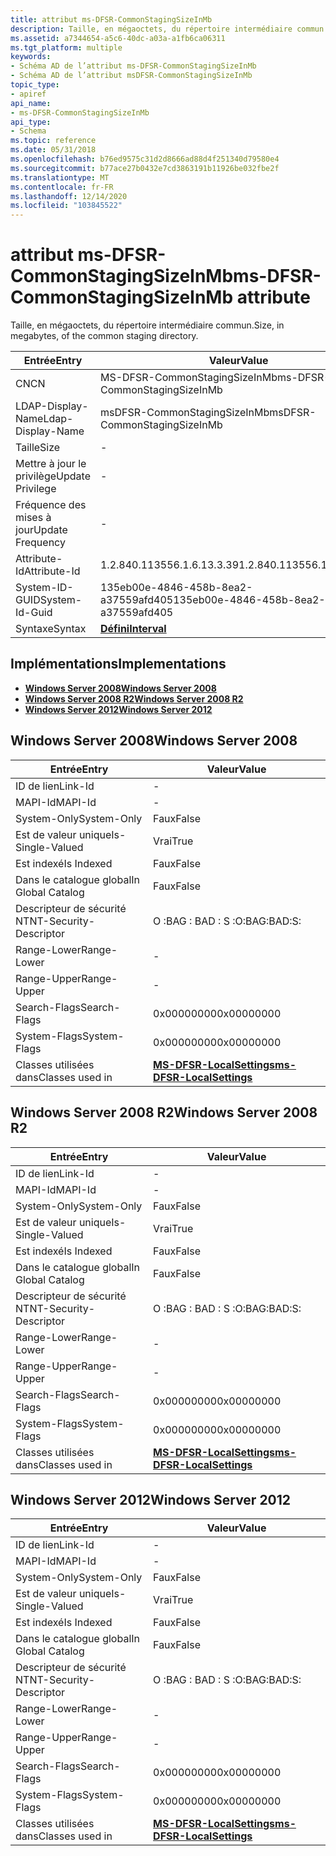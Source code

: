 ```yaml
---
title: attribut ms-DFSR-CommonStagingSizeInMb
description: Taille, en mégaoctets, du répertoire intermédiaire commun.
ms.assetid: a7344654-a5c6-40dc-a03a-a1fb6ca06311
ms.tgt_platform: multiple
keywords:
- Schéma AD de l’attribut ms-DFSR-CommonStagingSizeInMb
- Schéma AD de l’attribut msDFSR-CommonStagingSizeInMb
topic_type:
- apiref
api_name:
- ms-DFSR-CommonStagingSizeInMb
api_type:
- Schema
ms.topic: reference
ms.date: 05/31/2018
ms.openlocfilehash: b76ed9575c31d2d8666ad88d4f251340d79580e4
ms.sourcegitcommit: b77ace27b0432e7cd3863191b11926be032fbe2f
ms.translationtype: MT
ms.contentlocale: fr-FR
ms.lasthandoff: 12/14/2020
ms.locfileid: "103845522"
---
```

# <a name="ms-dfsr-commonstagingsizeinmb-attribute"></a><span data-ttu-id="d4872-105">attribut ms-DFSR-CommonStagingSizeInMb</span><span class="sxs-lookup"><span data-stu-id="d4872-105">ms-DFSR-CommonStagingSizeInMb attribute</span></span>

<span data-ttu-id="d4872-106">Taille, en mégaoctets, du répertoire intermédiaire commun.</span><span class="sxs-lookup"><span data-stu-id="d4872-106">Size, in megabytes, of the common staging directory.</span></span>



| <span data-ttu-id="d4872-107">Entrée</span><span class="sxs-lookup"><span data-stu-id="d4872-107">Entry</span></span> | <span data-ttu-id="d4872-108">Valeur</span><span class="sxs-lookup"><span data-stu-id="d4872-108">Value</span></span> |
|-------------------|--------------------------------------|
| <span data-ttu-id="d4872-109">CN</span><span class="sxs-lookup"><span data-stu-id="d4872-109">CN</span></span>                | <span data-ttu-id="d4872-110">MS-DFSR-CommonStagingSizeInMb</span><span class="sxs-lookup"><span data-stu-id="d4872-110">ms-DFSR-CommonStagingSizeInMb</span></span>        |
| <span data-ttu-id="d4872-111">LDAP-Display-Name</span><span class="sxs-lookup"><span data-stu-id="d4872-111">Ldap-Display-Name</span></span> | <span data-ttu-id="d4872-112">msDFSR-CommonStagingSizeInMb</span><span class="sxs-lookup"><span data-stu-id="d4872-112">msDFSR-CommonStagingSizeInMb</span></span>         |
| <span data-ttu-id="d4872-113">Taille</span><span class="sxs-lookup"><span data-stu-id="d4872-113">Size</span></span>              | \-                                   |
| <span data-ttu-id="d4872-114">Mettre à jour le privilège</span><span class="sxs-lookup"><span data-stu-id="d4872-114">Update Privilege</span></span>  | \-                                   |
| <span data-ttu-id="d4872-115">Fréquence des mises à jour</span><span class="sxs-lookup"><span data-stu-id="d4872-115">Update Frequency</span></span>  | \-                                   |
| <span data-ttu-id="d4872-116">Attribute-Id</span><span class="sxs-lookup"><span data-stu-id="d4872-116">Attribute-Id</span></span>      | <span data-ttu-id="d4872-117">1.2.840.113556.1.6.13.3.39</span><span class="sxs-lookup"><span data-stu-id="d4872-117">1.2.840.113556.1.6.13.3.39</span></span>           |
| <span data-ttu-id="d4872-118">System-ID-GUID</span><span class="sxs-lookup"><span data-stu-id="d4872-118">System-Id-Guid</span></span>    | <span data-ttu-id="d4872-119">135eb00e-4846-458b-8ea2-a37559afd405</span><span class="sxs-lookup"><span data-stu-id="d4872-119">135eb00e-4846-458b-8ea2-a37559afd405</span></span> |
| <span data-ttu-id="d4872-120">Syntaxe</span><span class="sxs-lookup"><span data-stu-id="d4872-120">Syntax</span></span>            | [<span data-ttu-id="d4872-121">**Défini**</span><span class="sxs-lookup"><span data-stu-id="d4872-121">**Interval**</span></span>](s-interval.md)       |



## <a name="implementations"></a><span data-ttu-id="d4872-122">Implémentations</span><span class="sxs-lookup"><span data-stu-id="d4872-122">Implementations</span></span>

-   [<span data-ttu-id="d4872-123">**Windows Server 2008**</span><span class="sxs-lookup"><span data-stu-id="d4872-123">**Windows Server 2008**</span></span>](#windows-server-2008)
-   [<span data-ttu-id="d4872-124">**Windows Server 2008 R2**</span><span class="sxs-lookup"><span data-stu-id="d4872-124">**Windows Server 2008 R2**</span></span>](#windows-server-2008-r2)
-   [<span data-ttu-id="d4872-125">**Windows Server 2012**</span><span class="sxs-lookup"><span data-stu-id="d4872-125">**Windows Server 2012**</span></span>](#windows-server-2012)

## <a name="windows-server-2008"></a><span data-ttu-id="d4872-126">Windows Server 2008</span><span class="sxs-lookup"><span data-stu-id="d4872-126">Windows Server 2008</span></span>



| <span data-ttu-id="d4872-127">Entrée</span><span class="sxs-lookup"><span data-stu-id="d4872-127">Entry</span></span> | <span data-ttu-id="d4872-128">Valeur</span><span class="sxs-lookup"><span data-stu-id="d4872-128">Value</span></span> |
|------------------------|--------------------------------------------------------------------|
| <span data-ttu-id="d4872-129">ID de lien</span><span class="sxs-lookup"><span data-stu-id="d4872-129">Link-Id</span></span>                | \-                                                                 |
| <span data-ttu-id="d4872-130">MAPI-Id</span><span class="sxs-lookup"><span data-stu-id="d4872-130">MAPI-Id</span></span>                | \-                                                                 |
| <span data-ttu-id="d4872-131">System-Only</span><span class="sxs-lookup"><span data-stu-id="d4872-131">System-Only</span></span>            | <span data-ttu-id="d4872-132">Faux</span><span class="sxs-lookup"><span data-stu-id="d4872-132">False</span></span>                                                              |
| <span data-ttu-id="d4872-133">Est de valeur unique</span><span class="sxs-lookup"><span data-stu-id="d4872-133">Is-Single-Valued</span></span>       | <span data-ttu-id="d4872-134">Vrai</span><span class="sxs-lookup"><span data-stu-id="d4872-134">True</span></span>                                                               |
| <span data-ttu-id="d4872-135">Est indexé</span><span class="sxs-lookup"><span data-stu-id="d4872-135">Is Indexed</span></span>             | <span data-ttu-id="d4872-136">Faux</span><span class="sxs-lookup"><span data-stu-id="d4872-136">False</span></span>                                                              |
| <span data-ttu-id="d4872-137">Dans le catalogue global</span><span class="sxs-lookup"><span data-stu-id="d4872-137">In Global Catalog</span></span>      | <span data-ttu-id="d4872-138">Faux</span><span class="sxs-lookup"><span data-stu-id="d4872-138">False</span></span>                                                              |
| <span data-ttu-id="d4872-139">Descripteur de sécurité NT</span><span class="sxs-lookup"><span data-stu-id="d4872-139">NT-Security-Descriptor</span></span> | <span data-ttu-id="d4872-140">O :BAG : BAD : S :</span><span class="sxs-lookup"><span data-stu-id="d4872-140">O:BAG:BAD:S:</span></span>                                                       |
| <span data-ttu-id="d4872-141">Range-Lower</span><span class="sxs-lookup"><span data-stu-id="d4872-141">Range-Lower</span></span>            | \-                                                                 |
| <span data-ttu-id="d4872-142">Range-Upper</span><span class="sxs-lookup"><span data-stu-id="d4872-142">Range-Upper</span></span>            | \-                                                                 |
| <span data-ttu-id="d4872-143">Search-Flags</span><span class="sxs-lookup"><span data-stu-id="d4872-143">Search-Flags</span></span>           | <span data-ttu-id="d4872-144">0x00000000</span><span class="sxs-lookup"><span data-stu-id="d4872-144">0x00000000</span></span>                                                         |
| <span data-ttu-id="d4872-145">System-Flags</span><span class="sxs-lookup"><span data-stu-id="d4872-145">System-Flags</span></span>           | <span data-ttu-id="d4872-146">0x00000000</span><span class="sxs-lookup"><span data-stu-id="d4872-146">0x00000000</span></span>                                                         |
| <span data-ttu-id="d4872-147">Classes utilisées dans</span><span class="sxs-lookup"><span data-stu-id="d4872-147">Classes used in</span></span>        | [<span data-ttu-id="d4872-148">**MS-DFSR-LocalSettings**</span><span class="sxs-lookup"><span data-stu-id="d4872-148">**ms-DFSR-LocalSettings**</span></span>](c-msdfsr-localsettings.md)<br/> |



## <a name="windows-server-2008-r2"></a><span data-ttu-id="d4872-149">Windows Server 2008 R2</span><span class="sxs-lookup"><span data-stu-id="d4872-149">Windows Server 2008 R2</span></span>



| <span data-ttu-id="d4872-150">Entrée</span><span class="sxs-lookup"><span data-stu-id="d4872-150">Entry</span></span> | <span data-ttu-id="d4872-151">Valeur</span><span class="sxs-lookup"><span data-stu-id="d4872-151">Value</span></span> |
|------------------------|--------------------------------------------------------------------|
| <span data-ttu-id="d4872-152">ID de lien</span><span class="sxs-lookup"><span data-stu-id="d4872-152">Link-Id</span></span>                | \-                                                                 |
| <span data-ttu-id="d4872-153">MAPI-Id</span><span class="sxs-lookup"><span data-stu-id="d4872-153">MAPI-Id</span></span>                | \-                                                                 |
| <span data-ttu-id="d4872-154">System-Only</span><span class="sxs-lookup"><span data-stu-id="d4872-154">System-Only</span></span>            | <span data-ttu-id="d4872-155">Faux</span><span class="sxs-lookup"><span data-stu-id="d4872-155">False</span></span>                                                              |
| <span data-ttu-id="d4872-156">Est de valeur unique</span><span class="sxs-lookup"><span data-stu-id="d4872-156">Is-Single-Valued</span></span>       | <span data-ttu-id="d4872-157">Vrai</span><span class="sxs-lookup"><span data-stu-id="d4872-157">True</span></span>                                                               |
| <span data-ttu-id="d4872-158">Est indexé</span><span class="sxs-lookup"><span data-stu-id="d4872-158">Is Indexed</span></span>             | <span data-ttu-id="d4872-159">Faux</span><span class="sxs-lookup"><span data-stu-id="d4872-159">False</span></span>                                                              |
| <span data-ttu-id="d4872-160">Dans le catalogue global</span><span class="sxs-lookup"><span data-stu-id="d4872-160">In Global Catalog</span></span>      | <span data-ttu-id="d4872-161">Faux</span><span class="sxs-lookup"><span data-stu-id="d4872-161">False</span></span>                                                              |
| <span data-ttu-id="d4872-162">Descripteur de sécurité NT</span><span class="sxs-lookup"><span data-stu-id="d4872-162">NT-Security-Descriptor</span></span> | <span data-ttu-id="d4872-163">O :BAG : BAD : S :</span><span class="sxs-lookup"><span data-stu-id="d4872-163">O:BAG:BAD:S:</span></span>                                                       |
| <span data-ttu-id="d4872-164">Range-Lower</span><span class="sxs-lookup"><span data-stu-id="d4872-164">Range-Lower</span></span>            | \-                                                                 |
| <span data-ttu-id="d4872-165">Range-Upper</span><span class="sxs-lookup"><span data-stu-id="d4872-165">Range-Upper</span></span>            | \-                                                                 |
| <span data-ttu-id="d4872-166">Search-Flags</span><span class="sxs-lookup"><span data-stu-id="d4872-166">Search-Flags</span></span>           | <span data-ttu-id="d4872-167">0x00000000</span><span class="sxs-lookup"><span data-stu-id="d4872-167">0x00000000</span></span>                                                         |
| <span data-ttu-id="d4872-168">System-Flags</span><span class="sxs-lookup"><span data-stu-id="d4872-168">System-Flags</span></span>           | <span data-ttu-id="d4872-169">0x00000000</span><span class="sxs-lookup"><span data-stu-id="d4872-169">0x00000000</span></span>                                                         |
| <span data-ttu-id="d4872-170">Classes utilisées dans</span><span class="sxs-lookup"><span data-stu-id="d4872-170">Classes used in</span></span>        | [<span data-ttu-id="d4872-171">**MS-DFSR-LocalSettings**</span><span class="sxs-lookup"><span data-stu-id="d4872-171">**ms-DFSR-LocalSettings**</span></span>](c-msdfsr-localsettings.md)<br/> |



## <a name="windows-server-2012"></a><span data-ttu-id="d4872-172">Windows Server 2012</span><span class="sxs-lookup"><span data-stu-id="d4872-172">Windows Server 2012</span></span>



| <span data-ttu-id="d4872-173">Entrée</span><span class="sxs-lookup"><span data-stu-id="d4872-173">Entry</span></span> | <span data-ttu-id="d4872-174">Valeur</span><span class="sxs-lookup"><span data-stu-id="d4872-174">Value</span></span> |
|------------------------|--------------------------------------------------------------------|
| <span data-ttu-id="d4872-175">ID de lien</span><span class="sxs-lookup"><span data-stu-id="d4872-175">Link-Id</span></span>                | \-                                                                 |
| <span data-ttu-id="d4872-176">MAPI-Id</span><span class="sxs-lookup"><span data-stu-id="d4872-176">MAPI-Id</span></span>                | \-                                                                 |
| <span data-ttu-id="d4872-177">System-Only</span><span class="sxs-lookup"><span data-stu-id="d4872-177">System-Only</span></span>            | <span data-ttu-id="d4872-178">Faux</span><span class="sxs-lookup"><span data-stu-id="d4872-178">False</span></span>                                                              |
| <span data-ttu-id="d4872-179">Est de valeur unique</span><span class="sxs-lookup"><span data-stu-id="d4872-179">Is-Single-Valued</span></span>       | <span data-ttu-id="d4872-180">Vrai</span><span class="sxs-lookup"><span data-stu-id="d4872-180">True</span></span>                                                               |
| <span data-ttu-id="d4872-181">Est indexé</span><span class="sxs-lookup"><span data-stu-id="d4872-181">Is Indexed</span></span>             | <span data-ttu-id="d4872-182">Faux</span><span class="sxs-lookup"><span data-stu-id="d4872-182">False</span></span>                                                              |
| <span data-ttu-id="d4872-183">Dans le catalogue global</span><span class="sxs-lookup"><span data-stu-id="d4872-183">In Global Catalog</span></span>      | <span data-ttu-id="d4872-184">Faux</span><span class="sxs-lookup"><span data-stu-id="d4872-184">False</span></span>                                                              |
| <span data-ttu-id="d4872-185">Descripteur de sécurité NT</span><span class="sxs-lookup"><span data-stu-id="d4872-185">NT-Security-Descriptor</span></span> | <span data-ttu-id="d4872-186">O :BAG : BAD : S :</span><span class="sxs-lookup"><span data-stu-id="d4872-186">O:BAG:BAD:S:</span></span>                                                       |
| <span data-ttu-id="d4872-187">Range-Lower</span><span class="sxs-lookup"><span data-stu-id="d4872-187">Range-Lower</span></span>            | \-                                                                 |
| <span data-ttu-id="d4872-188">Range-Upper</span><span class="sxs-lookup"><span data-stu-id="d4872-188">Range-Upper</span></span>            | \-                                                                 |
| <span data-ttu-id="d4872-189">Search-Flags</span><span class="sxs-lookup"><span data-stu-id="d4872-189">Search-Flags</span></span>           | <span data-ttu-id="d4872-190">0x00000000</span><span class="sxs-lookup"><span data-stu-id="d4872-190">0x00000000</span></span>                                                         |
| <span data-ttu-id="d4872-191">System-Flags</span><span class="sxs-lookup"><span data-stu-id="d4872-191">System-Flags</span></span>           | <span data-ttu-id="d4872-192">0x00000000</span><span class="sxs-lookup"><span data-stu-id="d4872-192">0x00000000</span></span>                                                         |
| <span data-ttu-id="d4872-193">Classes utilisées dans</span><span class="sxs-lookup"><span data-stu-id="d4872-193">Classes used in</span></span>        | [<span data-ttu-id="d4872-194">**MS-DFSR-LocalSettings**</span><span class="sxs-lookup"><span data-stu-id="d4872-194">**ms-DFSR-LocalSettings**</span></span>](c-msdfsr-localsettings.md)<br/> |



 

 






